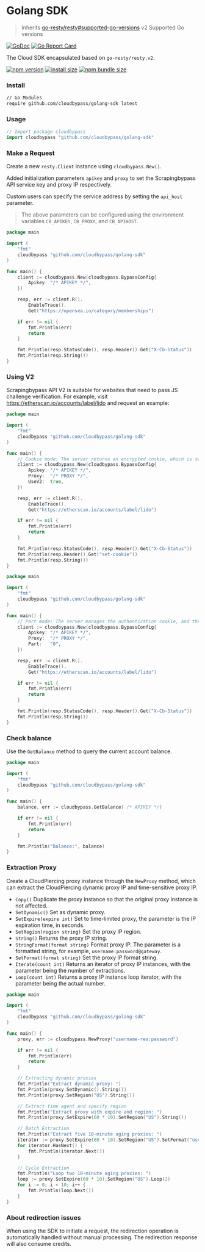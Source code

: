 # Golang SDK

> Inherits [go-resty/resty#supported-go-versions](https://github.com/go-resty/resty#supported-go-versions) v2 Supported
> Go versions

[![GoDoc](https://godoc.org/github.com/cloudbypass/golang-sdk?status.svg)](https://godoc.org/github.com/cloudbypass/golang-sdk ":no-zoom")
[![Go Report Card](https://goreportcard.com/badge/github.com/cloudbypass/golang-sdk)](https://goreportcard.com/report/github.com/cloudbypass/golang-sdk ":no-zoom")

The Cloud SDK encapsulated based on `go-resty/resty.v2`.

[![npm version](https://img.shields.io/npm/v/cloudbypass-sdk.svg?style=flat-square)](https://www.npmjs.org/package/cloudbypass-sdk ":no-zoom")
[![install size](https://img.shields.io/badge/dynamic/json?url=https://packagephobia.com/v2/api.json?p=cloudbypass-sdk&query=$.install.pretty&label=install%20size&style=flat-square)](https://packagephobia.now.sh/result?p=cloudbypass-sdk ":no-zoom")
[![npm bundle size](https://img.shields.io/bundlephobia/minzip/cloudbypass-sdk?style=flat-square)](https://bundlephobia.com/package/cloudbypass-sdk@latest ":no-zoom")

### Install

```bash
// Go Modules
require github.com/cloudbypass/golang-sdk latest
```

### Usage

```go
// Import package cloudbypass
import cloudbypass "github.com/cloudbypass/golang-sdk"
```

### Make a Request

Create a new `resty.Client` instance using `cloudbypass.New()`.

Added initialization parameters `apikey` and `proxy` to set the Scrapingbypass API service key and proxy IP
respectively.

Custom users can specify the service address by setting the `api_host` parameter.

> The above parameters can be configured using the environment variables `CB_APIKEY`, `CB_PROXY`, and `CB_APIHOST`.

```go
package main

import (
	"fmt"
	cloudbypass "github.com/cloudbypass/golang-sdk"
)

func main() {
	client := cloudbypass.New(cloudbypass.BypassConfig{
		Apikey: "/* APIKEY */",
	})

	resp, err := client.R().
		EnableTrace().
		Get("https://opensea.io/category/memberships")

	if err != nil {
		fmt.Println(err)
		return
	}

	fmt.Println(resp.StatusCode(), resp.Header().Get("X-Cb-Status"))
	fmt.Println(resp.String())
}
```

### Using V2

Scrapingbypass API V2 is suitable for websites that need to pass JS challenge verification. For example,
visit https://etherscan.io/accounts/label/lido and request an example:

```go
package main

import (
	"fmt"
	cloudbypass "github.com/cloudbypass/golang-sdk"
)

func main() {
	// Cookie mode: The server returns an encrypted cookie, which is sent by the client for authentication in the next request.
	client := cloudbypass.New(cloudbypass.BypassConfig{
		Apikey: "/* APIKEY */",
		Proxy:  "/* PROXY */",
		UseV2:  true,
	})

	resp, err := client.R().
		EnableTrace().
		Get("https://etherscan.io/accounts/label/lido")

	if err != nil {
		fmt.Println(err)
		return
	}

	fmt.Println(resp.StatusCode(), resp.Header().Get("X-Cb-Status"))
	fmt.Println(resp.Header().Get("set-cookie"))
	fmt.Println(resp.String())
}

```

```go
package main

import (
	"fmt"
	cloudbypass "github.com/cloudbypass/golang-sdk"
)

func main() {
	// Part mode: The server manages the authentication cookie, and the client only needs to control the part parameter.
	client := cloudbypass.New(cloudbypass.BypassConfig{
		Apikey: "/* APIKEY */",
		Proxy:  "/* PROXY */",
		Part:   "0",
	})

	resp, err := client.R().
		EnableTrace().
		Get("https://etherscan.io/accounts/label/lido")

	if err != nil {
		fmt.Println(err)
		return
	}

	fmt.Println(resp.StatusCode(), resp.Header().Get("X-Cb-Status"))
	fmt.Println(resp.String())
}

```

### Check balance

Use the `GetBalance` method to query the current account balance.

```go
package main

import (
	"fmt"
	cloudbypass "github.com/cloudbypass/golang-sdk"
)

func main() {
	balance, err := cloudbypass.GetBalance( /* APIKEY */)

	if err != nil {
		fmt.Println(err)
		return
	}

	fmt.Println("Balance:", balance)
}

```

### Extraction Proxy

Create a CloudPiercing proxy instance through the `NewProxy` method, which can extract the CloudPiercing dynamic proxy
IP and time-sensitive proxy IP.

+ `Copy()` Duplicate the proxy instance so that the original proxy instance is not affected.
+ `SetDynamic()` Set as dynamic proxy.
+ `SetExpire(expire int)` Set to time-limited proxy, the parameter is the IP expiration time, in seconds.
+ `SetRegion(region string)` Set the proxy IP region.
+ `String()` Returns the proxy IP string.
+ `StringFormat(format string)` Format proxy IP. The parameter is a formatted string, for
  example, `username:password@gateway`.
+ `SetFormat(format string)` Set the proxy IP format string.
+ `Iterate(count int)` Returns an iterator of proxy IP instances, with the parameter being the number of extractions.
+ `Loop(count int)` Returns a proxy IP instance loop iterator, with the parameter being the actual number.

```go
package main

import (
	"fmt"
	cloudbypass "github.com/cloudbypass/golang-sdk"
)

func main() {
	proxy, err := cloudbypass.NewProxy("username-res:password")

	if err != nil {
		fmt.Println(err)
		return
	}

	// Extracting dynamic proxies
	fmt.Println("Extract dynamic proxy: ")
	fmt.Println(proxy.SetDynamic().String())
	fmt.Println(proxy.SetRegion("US").String())

	// Extract time agent and specify region
	fmt.Println("Extract proxy with expire and region: ")
	fmt.Println(proxy.SetExpire(60 * 10).SetRegion("US").String())

	// Batch Extraction
	fmt.Println("Extract five 10-minute aging proxies: ")
	iterator := proxy.SetExpire(60 * 10).SetRegion("US").SetFormat("username:password:gateway").Iterate(10)
	for iterator.HasNext() {
		fmt.Println(iterator.Next())
	}

	// Cycle Extraction
	fmt.Println("Loop two 10-minute aging proxies: ")
	loop := proxy.SetExpire(60 * 10).SetRegion("US").Loop(2)
	for i := 0; i < 10; i++ {
		fmt.Println(loop.Next())
	}
}
```

### About redirection issues

When using the SDK to initiate a request, the redirection operation is automatically handled without manual processing.
The redirection response will also consume credits.